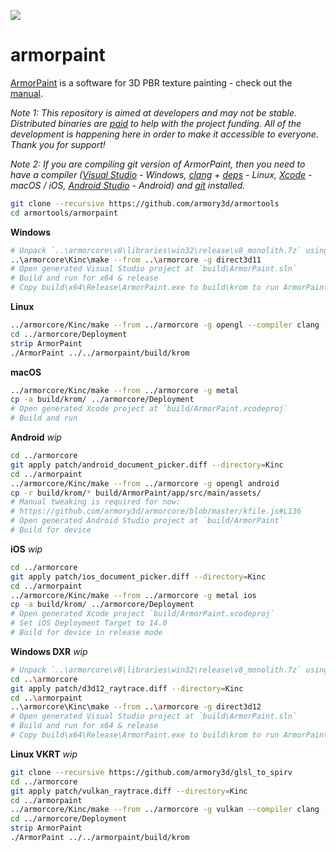 ![](https://armorpaint.org/img/git.jpg)

armorpaint
==============

[ArmorPaint](https://armorpaint.org) is a software for 3D PBR texture painting - check out the [manual](https://armorpaint.org/manual).

*Note 1: This repository is aimed at developers and may not be stable. Distributed binaries are [paid](https://armorpaint.org/download) to help with the project funding. All of the development is happening here in order to make it accessible to everyone. Thank you for support!*

*Note 2: If you are compiling git version of ArmorPaint, then you need to have a compiler ([Visual Studio](https://visualstudio.microsoft.com/downloads/) - Windows, [clang](https://clang.llvm.org/get_started.html) + [deps](https://github.com/armory3d/armortools/wiki/Linux-Dependencies) - Linux, [Xcode](https://developer.apple.com/xcode/resources/) - macOS / iOS, [Android Studio](https://developer.android.com/studio) - Android) and [git](https://git-scm.com/downloads) installed.*

```bash
git clone --recursive https://github.com/armory3d/armortools
cd armortools/armorpaint
```

**Windows**
```bash
# Unpack `..\armorcore\v8\libraries\win32\release\v8_monolith.7z` using 7-Zip - Extract Here (exceeds 100MB)
..\armorcore\Kinc\make --from ..\armorcore -g direct3d11
# Open generated Visual Studio project at `build\ArmorPaint.sln`
# Build and run for x64 & release
# Copy build\x64\Release\ArmorPaint.exe to build\krom to run ArmorPaint.exe directly
```

**Linux**
```bash
../armorcore/Kinc/make --from ../armorcore -g opengl --compiler clang --compile
cd ../armorcore/Deployment
strip ArmorPaint
./ArmorPaint ../../armorpaint/build/krom
```

**macOS**
```bash
../armorcore/Kinc/make --from ../armorcore -g metal
cp -a build/krom/ ../armorcore/Deployment
# Open generated Xcode project at `build/ArmorPaint.xcodeproj`
# Build and run
```

**Android** *wip*
```bash
cd ../armorcore
git apply patch/android_document_picker.diff --directory=Kinc
cd ../armorpaint
../armorcore/Kinc/make --from ../armorcore -g opengl android
cp -r build/krom/* build/ArmorPaint/app/src/main/assets/
# Manual tweaking is required for now:
# https://github.com/armory3d/armorcore/blob/master/kfile.js#L136
# Open generated Android Studio project at `build/ArmorPaint`
# Build for device
```

**iOS** *wip*
```bash
cd ../armorcore
git apply patch/ios_document_picker.diff --directory=Kinc
cd ../armorpaint
../armorcore/Kinc/make --from ../armorcore -g metal ios
cp -a build/krom/ ../armorcore/Deployment
# Open generated Xcode project `build/ArmorPaint.xcodeproj`
# Set iOS Deployment Target to 14.0
# Build for device in release mode
```

**Windows DXR** *wip*
```bash
# Unpack `..\armorcore\v8\libraries\win32\release\v8_monolith.7z` using 7-Zip - Extract Here (exceeds 100MB)
cd ..\armorcore
git apply patch/d3d12_raytrace.diff --directory=Kinc
cd ..\armorpaint
..\armorcore\Kinc\make --from ..\armorcore -g direct3d12
# Open generated Visual Studio project at `build\ArmorPaint.sln`
# Build and run for x64 & release
# Copy build\x64\Release\ArmorPaint.exe to build\krom to run ArmorPaint.exe directly
```

**Linux VKRT** *wip*
```bash
git clone --recursive https://github.com/armory3d/glsl_to_spirv
cd ../armorcore
git apply patch/vulkan_raytrace.diff --directory=Kinc
cd ../armorpaint
../armorcore/Kinc/make --from ../armorcore -g vulkan --compiler clang --compile
cd ../armorcore/Deployment
strip ArmorPaint
./ArmorPaint ../../armorpaint/build/krom
```
